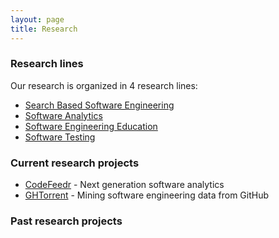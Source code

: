 ```yaml
---
layout: page
title: Research
---
```


### Research lines

Our research is organized in 4 research lines:

* [Search Based Software Engineering](sbse.html)
* [Software Analytics](softanalytics.html)
* [Software Engineering Education](softedu.html)
* [Software Testing](softtesting.html)

### Current research projects

* [CodeFeedr](https://codefeedr.github.io) - Next generation software analytics
* [GHTorrent](https://ghtorrent.org) - Mining software engineering data from
  GitHub

### Past research projects
